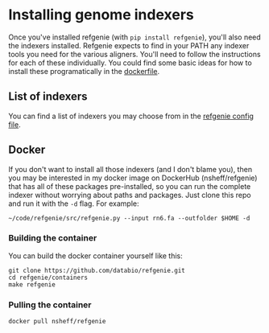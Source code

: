 # Installing genome indexers

Once you've installed refgenie (with `pip install refgenie`), you'll also need the indexers installed. Refgenie expects to find in your PATH any indexer tools you need for the various aligners. You'll need to follow the instructions for each of these individually. You could find some basic ideas for how to install these programatically in the [dockerfile](https://github.com/databio/refgenie/blob/dev/containers/Dockerfile_refgenie).

## List of indexers

You can find a list of indexers you may choose from in the [refgenie config file](https://github.com/databio/refgenie/blob/dev/refgenie/refgenie.yaml).

## Docker

If you don't want to install all those indexers (and I don't blame you), then you may be interested in my docker image on DockerHub (nsheff/refgenie) that has all of these packages pre-installed, so you can run the complete indexer without worrying about paths and packages. Just clone this repo and run it with the `-d` flag. For example:

```
~/code/refgenie/src/refgenie.py --input rn6.fa --outfolder $HOME -d
```

### Building the container

You can build the docker container yourself like this:

```
git clone https://github.com/databio/refgenie.git
cd refgenie/containers
make refgenie
```

### Pulling the container

```
docker pull nsheff/refgenie
```


